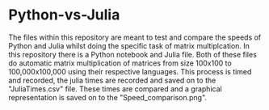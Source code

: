 # Python-vs-Julia

The files within this repository are meant to test and compare the speeds of Python and Julia whilst doing the specific task of matrix multiplcation. In this repository there is a Python notebook and Julia file. Both of these files do automatic matrix multiplication of matrices from size 100x100 to 100,000x100,000 using their respective languages. This process is timed and recorded, the julia times are recorded and saved on to the "JuliaTimes.csv" file. These times are compared and a graphical representation is saved on to the "Speed_comparison.png". 
